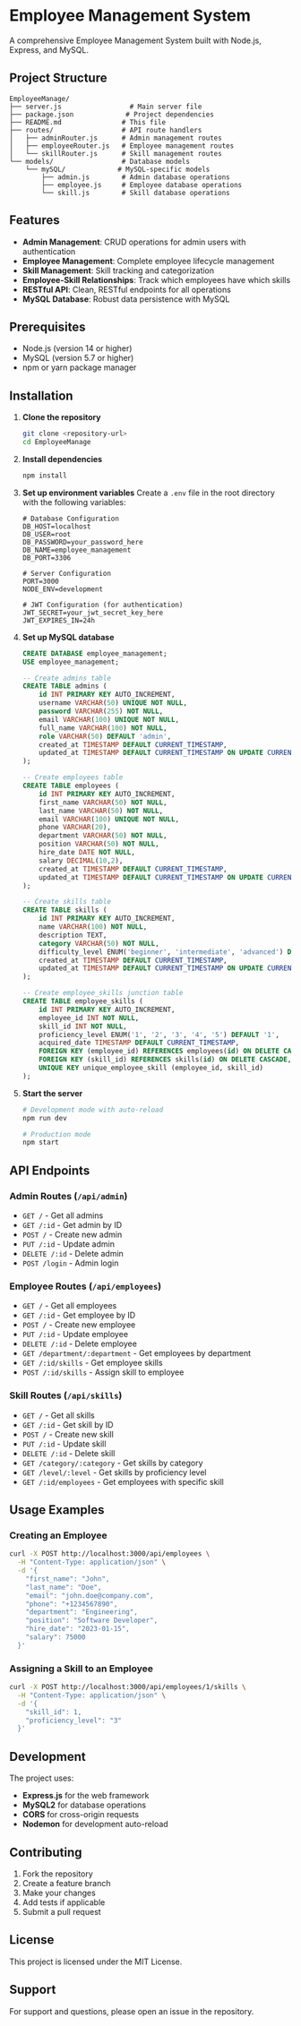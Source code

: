 # Employee Management System

A comprehensive Employee Management System built with Node.js, Express, and MySQL.

## Project Structure

```
EmployeeManage/
├── server.js                 # Main server file
├── package.json             # Project dependencies
├── README.md               # This file
├── routes/                 # API route handlers
│   ├── adminRouter.js      # Admin management routes
│   ├── employeeRouter.js   # Employee management routes
│   └── skillRouter.js      # Skill management routes
└── models/                 # Database models
    └── mySQL/             # MySQL-specific models
        ├── admin.js        # Admin database operations
        ├── employee.js     # Employee database operations
        └── skill.js        # Skill database operations
```

## Features

- **Admin Management**: CRUD operations for admin users with authentication
- **Employee Management**: Complete employee lifecycle management
- **Skill Management**: Skill tracking and categorization
- **Employee-Skill Relationships**: Track which employees have which skills
- **RESTful API**: Clean, RESTful endpoints for all operations
- **MySQL Database**: Robust data persistence with MySQL

## Prerequisites

- Node.js (version 14 or higher)
- MySQL (version 5.7 or higher)
- npm or yarn package manager

## Installation

1. **Clone the repository**
   ```bash
   git clone <repository-url>
   cd EmployeeManage
   ```

2. **Install dependencies**
   ```bash
   npm install
   ```

3. **Set up environment variables**
   Create a `.env` file in the root directory with the following variables:
   ```env
   # Database Configuration
   DB_HOST=localhost
   DB_USER=root
   DB_PASSWORD=your_password_here
   DB_NAME=employee_management
   DB_PORT=3306

   # Server Configuration
   PORT=3000
   NODE_ENV=development

   # JWT Configuration (for authentication)
   JWT_SECRET=your_jwt_secret_key_here
   JWT_EXPIRES_IN=24h
   ```

4. **Set up MySQL database**
   ```sql
   CREATE DATABASE employee_management;
   USE employee_management;
   
   -- Create admins table
   CREATE TABLE admins (
       id INT PRIMARY KEY AUTO_INCREMENT,
       username VARCHAR(50) UNIQUE NOT NULL,
       password VARCHAR(255) NOT NULL,
       email VARCHAR(100) UNIQUE NOT NULL,
       full_name VARCHAR(100) NOT NULL,
       role VARCHAR(50) DEFAULT 'admin',
       created_at TIMESTAMP DEFAULT CURRENT_TIMESTAMP,
       updated_at TIMESTAMP DEFAULT CURRENT_TIMESTAMP ON UPDATE CURRENT_TIMESTAMP
   );
   
   -- Create employees table
   CREATE TABLE employees (
       id INT PRIMARY KEY AUTO_INCREMENT,
       first_name VARCHAR(50) NOT NULL,
       last_name VARCHAR(50) NOT NULL,
       email VARCHAR(100) UNIQUE NOT NULL,
       phone VARCHAR(20),
       department VARCHAR(50) NOT NULL,
       position VARCHAR(50) NOT NULL,
       hire_date DATE NOT NULL,
       salary DECIMAL(10,2),
       created_at TIMESTAMP DEFAULT CURRENT_TIMESTAMP,
       updated_at TIMESTAMP DEFAULT CURRENT_TIMESTAMP ON UPDATE CURRENT_TIMESTAMP
   );
   
   -- Create skills table
   CREATE TABLE skills (
       id INT PRIMARY KEY AUTO_INCREMENT,
       name VARCHAR(100) NOT NULL,
       description TEXT,
       category VARCHAR(50) NOT NULL,
       difficulty_level ENUM('beginner', 'intermediate', 'advanced') DEFAULT 'beginner',
       created_at TIMESTAMP DEFAULT CURRENT_TIMESTAMP,
       updated_at TIMESTAMP DEFAULT CURRENT_TIMESTAMP ON UPDATE CURRENT_TIMESTAMP
   );
   
   -- Create employee_skills junction table
   CREATE TABLE employee_skills (
       id INT PRIMARY KEY AUTO_INCREMENT,
       employee_id INT NOT NULL,
       skill_id INT NOT NULL,
       proficiency_level ENUM('1', '2', '3', '4', '5') DEFAULT '1',
       acquired_date TIMESTAMP DEFAULT CURRENT_TIMESTAMP,
       FOREIGN KEY (employee_id) REFERENCES employees(id) ON DELETE CASCADE,
       FOREIGN KEY (skill_id) REFERENCES skills(id) ON DELETE CASCADE,
       UNIQUE KEY unique_employee_skill (employee_id, skill_id)
   );
   ```

5. **Start the server**
   ```bash
   # Development mode with auto-reload
   npm run dev
   
   # Production mode
   npm start
   ```

## API Endpoints

### Admin Routes (`/api/admin`)
- `GET /` - Get all admins
- `GET /:id` - Get admin by ID
- `POST /` - Create new admin
- `PUT /:id` - Update admin
- `DELETE /:id` - Delete admin
- `POST /login` - Admin login

### Employee Routes (`/api/employees`)
- `GET /` - Get all employees
- `GET /:id` - Get employee by ID
- `POST /` - Create new employee
- `PUT /:id` - Update employee
- `DELETE /:id` - Delete employee
- `GET /department/:department` - Get employees by department
- `GET /:id/skills` - Get employee skills
- `POST /:id/skills` - Assign skill to employee

### Skill Routes (`/api/skills`)
- `GET /` - Get all skills
- `GET /:id` - Get skill by ID
- `POST /` - Create new skill
- `PUT /:id` - Update skill
- `DELETE /:id` - Delete skill
- `GET /category/:category` - Get skills by category
- `GET /level/:level` - Get skills by proficiency level
- `GET /:id/employees` - Get employees with specific skill

## Usage Examples

### Creating an Employee
```bash
curl -X POST http://localhost:3000/api/employees \
  -H "Content-Type: application/json" \
  -d '{
    "first_name": "John",
    "last_name": "Doe",
    "email": "john.doe@company.com",
    "phone": "+1234567890",
    "department": "Engineering",
    "position": "Software Developer",
    "hire_date": "2023-01-15",
    "salary": 75000
  }'
```

### Assigning a Skill to an Employee
```bash
curl -X POST http://localhost:3000/api/employees/1/skills \
  -H "Content-Type: application/json" \
  -d '{
    "skill_id": 1,
    "proficiency_level": "3"
  }'
```

## Development

The project uses:
- **Express.js** for the web framework
- **MySQL2** for database operations
- **CORS** for cross-origin requests
- **Nodemon** for development auto-reload

## Contributing

1. Fork the repository
2. Create a feature branch
3. Make your changes
4. Add tests if applicable
5. Submit a pull request

## License

This project is licensed under the MIT License.

## Support

For support and questions, please open an issue in the repository.
